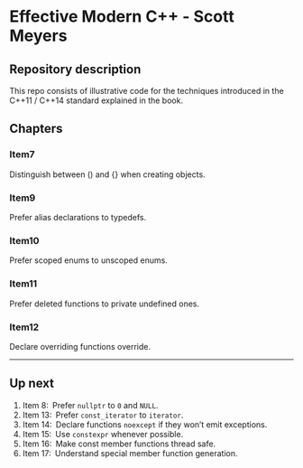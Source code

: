 # Effective Modern C++ - Scott Meyers

## Repository description

This repo consists of illustrative code for the techniques introduced in the C++11 / C++14 standard explained in the book.

## Chapters

### Item7

Distinguish between () and {} when creating objects.

### Item9

Prefer alias declarations to typedefs.

### Item10

Prefer scoped enums to unscoped enums.

### Item11

Prefer deleted functions to private undefined ones.

### Item12

Declare overriding functions override.

***

## Up next

1. Item 8: Prefer `nullptr` to `0` and `NULL`.
2. Item 13: Prefer `const_iterator` to `iterator`.
3. Item 14: Declare functions `noexcept` if they won’t emit exceptions.
4. Item 15: Use `constexpr` whenever possible.
5. Item 16: Make const member functions thread safe.
6. Item 17: Understand special member function generation.
